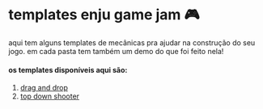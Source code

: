 # templates enju game jam 🎮

aqui tem alguns templates de mecânicas pra ajudar na construção do seu jogo.
em cada pasta tem também um demo do que foi feito nela!

#### os templates disponíveis aqui são:

1. [drag and drop](https://github.com/jacqueline-alves/jam-templates/tree/main/drag-and-drop)
2. [top down shooter](https://github.com/jacqueline-alves/jam-templates/tree/main/top-down-shooter)

